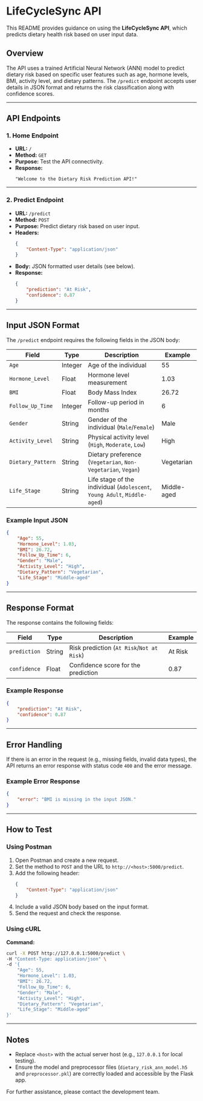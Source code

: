 # LifeCycleSync  API

This README provides guidance on using the **LifeCycleSync API**, which predicts dietary health risk based on user input data.

## Overview
The API uses a trained Artificial Neural Network (ANN) model to predict dietary risk based on specific user features such as age, hormone levels, BMI, activity level, and dietary patterns. The `/predict` endpoint accepts user details in JSON format and returns the risk classification along with confidence scores.

---

## API Endpoints

### **1. Home Endpoint**

- **URL:** `/`
- **Method:** `GET`
- **Purpose:** Test the API connectivity.
- **Response:**
  ```
  "Welcome to the Dietary Risk Prediction API!"
  ```

---

### **2. Predict Endpoint**

- **URL:** `/predict`
- **Method:** `POST`
- **Purpose:** Predict dietary risk based on user input.
- **Headers:**
  ```json
  {
      "Content-Type": "application/json"
  }
  ```
- **Body:** JSON formatted user details (see below).
- **Response:**
  ```json
  {
      "prediction": "At Risk",
      "confidence": 0.87
  }
  ```

---

## Input JSON Format

The `/predict` endpoint requires the following fields in the JSON body:

| Field             | Type     | Description                                    | Example          |
|-------------------|----------|------------------------------------------------|------------------|
| `Age`             | Integer  | Age of the individual                         | 55               |
| `Hormone_Level`   | Float    | Hormone level measurement                     | 1.03             |
| `BMI`             | Float    | Body Mass Index                               | 26.72            |
| `Follow_Up_Time`  | Integer  | Follow-up period in months                    | 6                |
| `Gender`          | String   | Gender of the individual (`Male`/`Female`)    | Male             |
| `Activity_Level`  | String   | Physical activity level (`High`, `Moderate`, `Low`) | High         |
| `Dietary_Pattern` | String   | Dietary preference (`Vegetarian`, `Non-Vegetarian`, `Vegan`) | Vegetarian |
| `Life_Stage`      | String   | Life stage of the individual (`Adolescent`, `Young Adult`, `Middle-aged`) | Middle-aged |

### Example Input JSON
```json
{
    "Age": 55,
    "Hormone_Level": 1.03,
    "BMI": 26.72,
    "Follow_Up_Time": 6,
    "Gender": "Male",
    "Activity_Level": "High",
    "Dietary_Pattern": "Vegetarian",
    "Life_Stage": "Middle-aged"
}
```

---

## Response Format

The response contains the following fields:

| Field         | Type   | Description                            | Example      |
|---------------|--------|----------------------------------------|--------------|
| `prediction`  | String | Risk prediction (`At Risk`/`Not at Risk`) | At Risk      |
| `confidence`  | Float  | Confidence score for the prediction     | 0.87         |

### Example Response
```json
{
    "prediction": "At Risk",
    "confidence": 0.87
}
```

---

## Error Handling

If there is an error in the request (e.g., missing fields, invalid data types), the API returns an error response with status code `400` and the error message.

### Example Error Response
```json
{
    "error": "BMI is missing in the input JSON."
}
```

---

## How to Test

### Using Postman
1. Open Postman and create a new request.
2. Set the method to `POST` and the URL to `http://<host>:5000/predict`.
3. Add the following header:
   ```json
   {
       "Content-Type": "application/json"
   }
   ```
4. Include a valid JSON body based on the input format.
5. Send the request and check the response.

### Using cURL
**Command:**
```bash
curl -X POST http://127.0.0.1:5000/predict \
-H "Content-Type: application/json" \
-d '{
    "Age": 55,
    "Hormone_Level": 1.03,
    "BMI": 26.72,
    "Follow_Up_Time": 6,
    "Gender": "Male",
    "Activity_Level": "High",
    "Dietary_Pattern": "Vegetarian",
    "Life_Stage": "Middle-aged"
}'
```

---

## Notes
- Replace `<host>` with the actual server host (e.g., `127.0.0.1` for local testing).
- Ensure the model and preprocessor files (`dietary_risk_ann_model.h5` and `preprocessor.pkl`) are correctly loaded and accessible by the Flask app.

For further assistance, please contact the development team.






